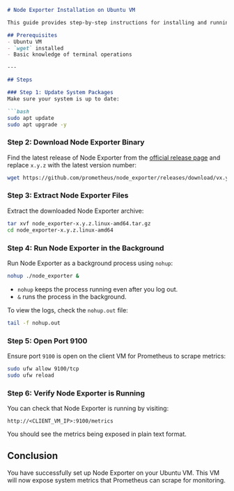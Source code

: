 ```markdown
# Node Exporter Installation on Ubuntu VM

This guide provides step-by-step instructions for installing and running Node Exporter on Ubuntu VMs to collect system metrics.

## Prerequisites
- Ubuntu VM
- `wget` installed
- Basic knowledge of terminal operations

---

## Steps

### Step 1: Update System Packages
Make sure your system is up to date:

```bash
sudo apt update
sudo apt upgrade -y
```

### Step 2: Download Node Exporter Binary
Find the latest release of Node Exporter from the [official release page](https://prometheus.io/download/) and replace `x.y.z` with the latest version number:

```bash
wget https://github.com/prometheus/node_exporter/releases/download/vx.y.z/node_exporter-x.y.z.linux-amd64.tar.gz
```

### Step 3: Extract Node Exporter Files
Extract the downloaded Node Exporter archive:

```bash
tar xvf node_exporter-x.y.z.linux-amd64.tar.gz
cd node_exporter-x.y.z.linux-amd64
```

### Step 4: Run Node Exporter in the Background
Run Node Exporter as a background process using `nohup`:

```bash
nohup ./node_exporter &
```

- `nohup` keeps the process running even after you log out.
- `&` runs the process in the background.

To view the logs, check the `nohup.out` file:

```bash
tail -f nohup.out
```

### Step 5: Open Port 9100
Ensure port `9100` is open on the client VM for Prometheus to scrape metrics:

```bash
sudo ufw allow 9100/tcp
sudo ufw reload
```

### Step 6: Verify Node Exporter is Running
You can check that Node Exporter is running by visiting:

```
http://<CLIENT_VM_IP>:9100/metrics
```

You should see the metrics being exposed in plain text format.

## Conclusion
You have successfully set up Node Exporter on your Ubuntu VM. This VM will now expose system metrics that Prometheus can scrape for monitoring.